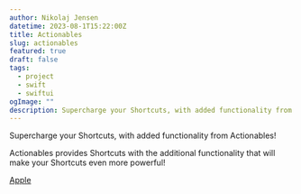 ```yaml
---
author: Nikolaj Jensen
datetime: 2023-08-1T15:22:00Z
title: Actionables
slug: actionables
featured: true
draft: false
tags:
  - project
  - swift
  - swiftui
ogImage: ""
description: Supercharge your Shortcuts, with added functionality from Actionables!
---
```


Supercharge your Shortcuts, with added functionality from Actionables!

Actionables provides Shortcuts with the additional functionality that will make your Shortcuts even more powerful!

[Apple](https://apps.apple.com/us/app/actionables/id6470195551)
